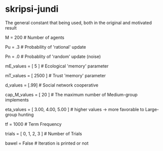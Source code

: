 # skripsi-jundi
The general constant that being used, both in the original and motivated result

M = 200 # Number of agents

Pu = .3 # Probability of 'rational' update

Pn = .0 # Probablity of 'random' update (noise)

mE_values = [ 5 ] # Ecological 'memory' parameter

mT_values = [ 2500 ] # Trust 'memory' parameter

d_values = [.99] # Social network cooperative

cap_M_values = [ 20 ] # The maximum number of Medium-group implements

eta_values = [ 3.00, 4.00, 5.00 ] # higher values -> more favorable to Large-group hunting

tf = 1000 # Term Frequency

trials = [ 0, 1, 2, 3 ] # Number of Trials

bawel = False # Iteration is printed or not
